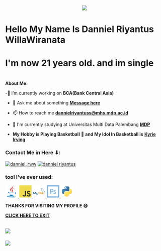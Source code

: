 # <h3 align="center">![](https://media.tenor.com/NUKXKQixpuwAAAAC/welcome.gif)</h3>
#
# Hello My Name Is Danniel Riyantus WillaWiranata  
# I'm now 21 years old. and im single
#
#
<p><b>About Me:</b></p>

 -🔭 I’m currently working on **BCA(Bank Central Asia)**

- 💬 Ask me about something [**Message here**](https://www.instagram.com/danniel_rww/?hl=id)

- 📫 How to reach me **dannielriyantuss@mhs.mdp.ac.id**

- 🏫 I'm currently studying at Universitas Multi Data Palembang [**MDP**](https://mdp.ac.id/)

- **My Hobby is Playing Basketball** 🏀 **and My Idol In Basketball is** [**Kyrie Irving**](https://id.wikipedia.org/wiki/Kyrie_Irving)

**<h3 align="left">Contact Me in Here ⬇:</h3>**
<p align="left">
<a href="https://instagram.com/danniel_rww" target="blank"><img align="center" src="https://raw.githubusercontent.com/rahuldkjain/github-profile-readme-generator/master/src/images/icons/Social/instagram.svg" alt="danniel_rww" height="30" width="40" /></a>
<a href="https://www.youtube.com/c/danniel riyantus" target="blank"><img align="center" src="https://raw.githubusercontent.com/rahuldkjain/github-profile-readme-generator/master/src/images/icons/Social/youtube.svg" alt="danniel riyantus" height="30" width="40" /></a>
</p>

<h3 align="left">tool I've ever used:</h3>
<p align="left"> <a href="https://www.java.com" target="_blank" rel="noreferrer"> <img src="https://raw.githubusercontent.com/devicons/devicon/master/icons/java/java-original.svg" alt="java" width="40" height="40"/> </a> <a href="https://developer.mozilla.org/en-US/docs/Web/JavaScript" target="_blank" rel="noreferrer"> <img src="https://raw.githubusercontent.com/devicons/devicon/master/icons/javascript/javascript-original.svg" alt="javascript" width="40" height="40"/> </a> <a href="https://www.mysql.com/" target="_blank" rel="noreferrer"> <img src="https://raw.githubusercontent.com/devicons/devicon/master/icons/mysql/mysql-original-wordmark.svg" alt="mysql" width="40" height="40"/> </a> <a href="https://www.photoshop.com/en" target="_blank" rel="noreferrer"> <img src="https://raw.githubusercontent.com/devicons/devicon/master/icons/photoshop/photoshop-line.svg" alt="photoshop" width="40" height="40"/> </a> <a href="https://www.python.org" target="_blank" rel="noreferrer"> <img src="https://raw.githubusercontent.com/devicons/devicon/master/icons/python/python-original.svg" alt="python" width="40" height="40"/> </a> </p>
<p> <b>THANKS FOR VISITING MY PROFILE  😄 </b></p>

[**CLICK HERE TO EXIT**](https://www.google.com/?hl=ID)

![](https://media.tenor.com/743_9eQG95wAAAAj/anine-anime.gif)
---
[![](https://visitcount.itsvg.in/api?id=SrFebry&label=Views&color=0&icon=1&pretty=true)](https://visitcount.itsvg.in)


